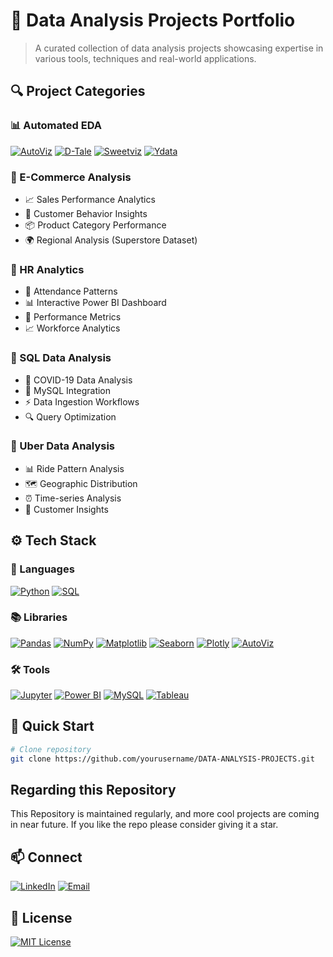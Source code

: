 # 🎯 Data Analysis Projects Portfolio

> A curated collection of data analysis projects showcasing expertise in various tools, techniques and real-world applications.

## 🔍 Project Categories

### 📊 Automated EDA
[![AutoViz](https://img.shields.io/badge/AutoViz-Analysis-blue)]()
[![D-Tale](https://img.shields.io/badge/D--Tale-Interactive-green)]()
[![Sweetviz](https://img.shields.io/badge/Sweetviz-Reports-orange)]()
[![Ydata](https://img.shields.io/badge/Ydata-Profiling-red)]()

### 🛒 E-Commerce Analysis
- 📈 Sales Performance Analytics
- 👥 Customer Behavior Insights
- 📦 Product Category Performance
- 🌍 Regional Analysis (Superstore Dataset)

### 👥 HR Analytics
- 📅 Attendance Patterns
- 📊 Interactive Power BI Dashboard
- 🎯 Performance Metrics
- 📈 Workforce Analytics

### 💾 SQL Data Analysis
- 🦠 COVID-19 Data Analysis
- 🔄 MySQL Integration
- ⚡ Data Ingestion Workflows
- 🔍 Query Optimization

### 🚗 Uber Data Analysis
- 📊 Ride Pattern Analysis
- 🗺️ Geographic Distribution
- ⏰ Time-series Analysis
- 👥 Customer Insights

## ⚙️ Tech Stack

### 🔧 Languages
[![Python](https://img.shields.io/badge/Python-3776AB?style=for-the-badge&logo=python&logoColor=white)]()
[![SQL](https://img.shields.io/badge/SQL-4479A1?style=for-the-badge&logo=mysql&logoColor=white)]()

### 📚 Libraries
[![Pandas](https://img.shields.io/badge/Pandas-150458?style=for-the-badge&logo=pandas&logoColor=white)]()
[![NumPy](https://img.shields.io/badge/NumPy-013243?style=for-the-badge&logo=numpy&logoColor=white)]()
[![Matplotlib](https://img.shields.io/badge/Matplotlib-11557c?style=for-the-badge&logo=python&logoColor=white)]()
[![Seaborn](https://img.shields.io/badge/Seaborn-3776AB?style=for-the-badge&logo=python&logoColor=white)]()
[![Plotly](https://img.shields.io/badge/Plotly-3F4F75?style=for-the-badge&logo=plotly&logoColor=white)]()
[![AutoViz](https://img.shields.io/badge/AutoViz-FF6B6B?style=for-the-badge&logo=python&logoColor=white)]()

### 🛠️ Tools
[![Jupyter](https://img.shields.io/badge/Jupyter-F37626?style=for-the-badge&logo=jupyter&logoColor=white)]()
[![Power BI](https://img.shields.io/badge/Power_BI-F2C811?style=for-the-badge&logo=powerbi&logoColor=black)]()
[![MySQL](https://img.shields.io/badge/MySQL-4479A1?style=for-the-badge&logo=mysql&logoColor=white)]()
[![Tableau](https://img.shields.io/badge/Tableau-E97627?style=for-the-badge&logo=tableau&logoColor=white)]()


## 🚀 Quick Start

```bash
# Clone repository
git clone https://github.com/yourusername/DATA-ANALYSIS-PROJECTS.git
```
## Regarding this Repository
This Repository is maintained regularly, and more cool projects are coming in near future. If you like the repo please consider giving it a star.

## 📫 Connect

[![LinkedIn](https://img.shields.io/badge/LinkedIn-Connect-blue)](https://www.linkedin.com/in/kabyik-kayal/)
[![Email](https://img.shields.io/badge/Email-Contact-red)](mailto:scientistk001@gmail.com)

## 📄 License

[![MIT License](https://img.shields.io/badge/License-MIT-green.svg)](License)